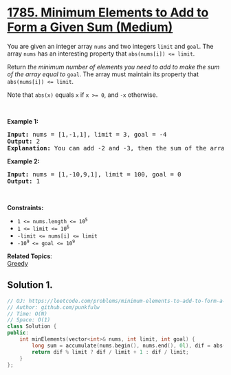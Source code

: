 # [1785. Minimum Elements to Add to Form a Given Sum (Medium)](https://leetcode.com/problems/minimum-elements-to-add-to-form-a-given-sum/)

<p>You are given an integer array <code>nums</code> and two integers <code>limit</code> and <code>goal</code>. The array <code>nums</code> has an interesting property that <code>abs(nums[i]) &lt;= limit</code>.</p>

<p>Return <em>the minimum number of elements you need to add to make the sum of the array equal to </em><code>goal</code>. The array must maintain its property that <code>abs(nums[i]) &lt;= limit</code>.</p>

<p>Note that <code>abs(x)</code> equals <code>x</code> if <code>x &gt;= 0</code>, and <code>-x</code> otherwise.</p>

<p>&nbsp;</p>
<p><strong>Example 1:</strong></p>

<pre><strong>Input:</strong> nums = [1,-1,1], limit = 3, goal = -4
<strong>Output:</strong> 2
<strong>Explanation:</strong> You can add -2 and -3, then the sum of the array will be 1 - 1 + 1 - 2 - 3 = -4.
</pre>

<p><strong>Example 2:</strong></p>

<pre><strong>Input:</strong> nums = [1,-10,9,1], limit = 100, goal = 0
<strong>Output:</strong> 1
</pre>

<p>&nbsp;</p>
<p><strong>Constraints:</strong></p>

<ul>
	<li><code>1 &lt;= nums.length &lt;= 10<sup>5</sup></code></li>
	<li><code>1 &lt;= limit &lt;= 10<sup>6</sup></code></li>
	<li><code>-limit &lt;= nums[i] &lt;= limit</code></li>
	<li><code>-10<sup>9</sup> &lt;= goal &lt;= 10<sup>9</sup></code></li>
</ul>


**Related Topics**:  
[Greedy](https://leetcode.com/tag/greedy/)

## Solution 1.

```cpp
// OJ: https://leetcode.com/problems/minimum-elements-to-add-to-form-a-given-sum/
// Author: github.com/punkfulw
// Time: O(N)
// Space: O(1)
class Solution {
public:
    int minElements(vector<int>& nums, int limit, int goal) {
        long sum = accumulate(nums.begin(), nums.end(), 0l), dif = abs(goal - sum);
        return dif % limit ? dif / limit + 1 : dif / limit;
    }
};
```
